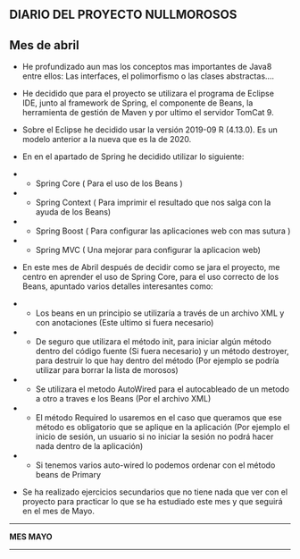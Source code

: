 ﻿
DIARIO DEL PROYECTO NULLMOROSOS
------------------------------------
Mes de abril
------------------------------------
- He profundizado aun mas los conceptos mas importantes de Java8 entre ellos: Las interfaces, el polimorfismo o las clases abstractas....
- He decidido que para el proyecto se utilizara el programa de Eclipse IDE, junto al framework de Spring, el componente de Beans, la herramienta de gestión de Maven y por ultimo el servidor TomCat 9.
- Sobre el Eclipse he decidido usar la versión  2019-09 R (4.13.0). Es un modelo anterior a la nueva que es la de 2020.
- En en el apartado de Spring he decidido utilizar lo siguiente: 
-  - Spring Core ( Para el uso de los Beans )
-  - Spring Context ( Para imprimir el resultado que nos salga con la ayuda de los Beans)
- - Spring Boost ( Para configurar las aplicaciones web con mas sutura )
- - Spring MVC ( Una mejorar para configurar la aplicacion web)

- En este mes de Abril después de decidir como se jara el proyecto, me centro en aprender el uso de Spring Core, para el uso correcto de los Beans, apuntado varios detalles interesantes como:
- - Los beans en un principio se utilizaría a través de un archivo XML y con anotaciones (Este ultimo si fuera necesario)
- - De seguro que utilizara el método init, para iniciar algún método dentro del código fuente (Si fuera necesario) y un método destroyer, para destruir lo que hay dentro del método (Por ejemplo se podría utilizar para borrar la lista de morosos)
- - Se utilizara el metodo AutoWired para el autocableado de un metodo a otro a traves e los Beans (Por el archivo XML)
- - El método Required lo usaremos en el caso que queramos que ese método es obligatorio que se aplique en la aplicación (Por ejemplo el inicio de sesión, un usuario si no iniciar la sesión no podrá hacer nada dentro de la aplicación)
- - Si tenemos varios auto-wired lo podemos ordenar con el método beans de Primary
- Se ha realizado ejercicios secundarios que no tiene nada que ver con el proyecto para practicar lo que se ha estudiado este mes y que seguirá en el mes de Mayo.
- ---------------------------------
**MES MAYO**
- --------------------------------
